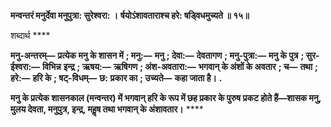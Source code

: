 **मन्वन्तरं मनुर्देवा मनुपुत्रा: सुरेश्वरा: ।** **र्षयोऽंशावताराश्च हरे: षड्विधमुच्यते ॥ १५॥** 

शब्दार्थ **** 

**मनु-अन्तरम्—** **प्रत्येक मनु के शासन में** **; मनु:—** **मनु** **; देवा:—** **देवतागण** **; मनु-पुत्रा:—** **मनु के पुत्र** **; सुर-ईश्वरा:—** **विभिन्न** **इन्द्र** **; ऋषय:—** **ऋषिगण** **; अंश-अवतारा:—** **भगवान् के अंशों के अवतार** **; च—** **तथा** **; हरे:—** **हरि के** **; षट्-विधम्—** **छ:** **प्रकार का** **; उच्यते—** **कहा जाता है।** **.** 

**मनु के प्रत्येक शासनकाल (मन्वन्तर) में भगवान् हरि के रूप में छह प्रकार के पुरुष** **प्रकट होते हैं—शासक मनु, मुलय देवता, मनुपुत्र, इन्द्र, महॢष तथा भगवान् के अंशावतार।** **** 